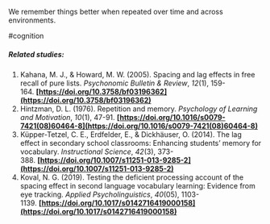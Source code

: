 We remember things better when repeated over time and across environments.

#cognition 

##### Related studies: 

1. Kahana, M. J., & Howard, M. W. (2005). Spacing and lag effects in free recall of pure lists. _Psychonomic Bulletin & Review_, _12_(1), 159-164. **[https://doi.org/10.3758/bf03196362](https://doi.org/10.3758/bf03196362)**
2. Hintzman, D. L. (1976). Repetition and memory. _Psychology of Learning and Motivation_, _10_(1), 47-91. **[https://doi.org/10.1016/s0079-7421(08)60464-8](https://doi.org/10.1016/s0079-7421(08)60464-8)**
3. Küpper-Tetzel, C. E., Erdfelder, E., & Dickhäuser, O. (2014). The lag effect in secondary school classrooms: Enhancing students’ memory for vocabulary. _Instructional Science_, _42_(3), 373-388. **[https://doi.org/10.1007/s11251-013-9285-2](https://doi.org/10.1007/s11251-013-9285-2)**
4. Koval, N. G. (2019). Testing the deficient processing account of the spacing effect in second language vocabulary learning: Evidence from eye tracking. _Applied Psycholinguistics_, _40_(05), 1103-1139. **[https://doi.org/10.1017/s0142716419000158](https://doi.org/10.1017/s0142716419000158)**